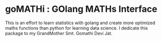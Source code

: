# goMATHi : GOlang MATHs Interface

This is an effort to learn statistics with golang and create more optimized
maths functions than python for learning data science. 
I dedicate this package to my GrandMother Smt. Gomathi Devi Jat.
